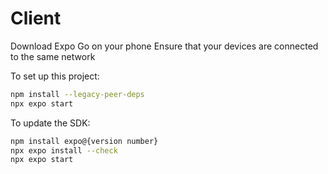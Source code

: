 # Client 

Download Expo Go on your phone
Ensure that your devices are connected to the same network

To set up this project:
```bash
npm install --legacy-peer-deps
npx expo start
```

To update the SDK:
```bash
npm install expo@{version number}
npx expo install --check
npx expo start
```
